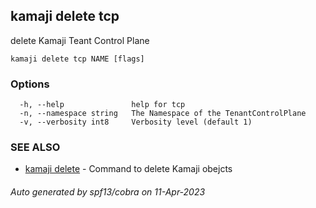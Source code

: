 ## kamaji delete tcp

delete Kamaji Teant Control Plane

```
kamaji delete tcp NAME [flags]
```

### Options

```
  -h, --help               help for tcp
  -n, --namespace string   The Namespace of the TenantControlPlane
  -v, --verbosity int8     Verbosity level (default 1)
```

### SEE ALSO

* [kamaji delete](kamaji_delete.md)	 - Command to delete Kamaji obejcts

###### Auto generated by spf13/cobra on 11-Apr-2023
